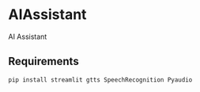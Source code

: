 # AIAssistant
AI Assistant

## Requirements

`pip install streamlit gtts SpeechRecognition Pyaudio`

